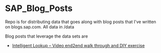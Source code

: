 # SAP_Blog_Posts

Repo is for distributing data that goes along with blog posts that I've written on blogs.sap.com. All data in /data

Blog posts that leverage the data sets are
* [Intelligent Lookup – Video end2end walk through and DIY exercise](https://blogs.sap.com/2021/12/22/intelligent-lookup-video-end2end-walk-through-and-diy-exercise/)
